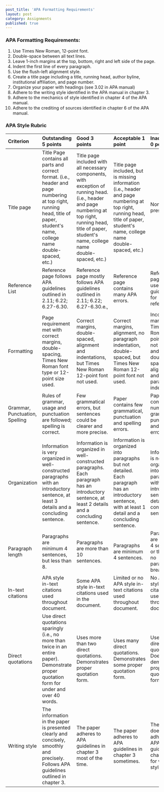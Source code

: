 ```yaml
---
post_title: 'APA Formatting Requirements'
layout: post
category: Assignments
published: true
---
```


### APA Formatting Requirements:

1. Use Times New Roman, 12-point font.
2. Double-space between all text lines.
3. Leave 1-inch margins at the top, bottom, right and left side of the page.
4. Indent the first line of every paragraph.
5. Use the flush-left alignment style.
6. Create a title page including a title, running head, author byline, institutional affiliation, and page number.
7. Organize your paper with headings \(see 3.02 in APA manual\)
8. Adhere to the writing style identified in the APA manual in chapter 3.
9. Adhere to the mechanics of style identified in chapter 4 of the APA manual.
10. Adhere to the crediting of sources identified in chapter 6 of the APA manual. 

### APA Style Rubric

| Criterion | Outstanding 5 points | Good 3 points | Acceptable 1 point | Inadequate 0 points |
| :--- | :--- | :--- | :--- | :--- |
| Title page | Title Page contains all parts and correct format. \(i.e., header and page numbering at top right, running head, title of paper, student's name, college name double-spaced, etc.\) | Title page included with all necessary components, with exception of running head. \(i.e., header and page numbering at top right, running head, title of paper, student's name, college name double-spaced, etc.\) | Title page included, but is missing information \(i.e., header and page numbering at top right, running head, title of paper, student's name, college name double-spaced, etc.\) | None present. |
|  Reference List | Reference page follows APA guidelines outlined in  2.11; 6.22; 6.27-6.30. | Reference page mostly follows APA guidelines outlined in 2.11; 6.22; 6.27-6.30.e.,| Reference page contains many APA errors. | Reference page lacks use of APA guidelines for references. |
| Formatting | Page requirement met with correct margins, double-spacing, Times New Roman font type or 12-point size used. | Correct margins, double-spaced, alignment and indentations, but Times New Roman 12-point font not used. | Correct margins, alignment, no paragraph indentation, double-spaced, but Times New Roman 12-point font not used. | Incorrect margins, Times New Roman 12-point font not used and not double-spaced. No alignment and no paragraph indentation. |
| Grammar, Punctuation, Spelling | Rules of grammar, usage and punctuation are followed; spelling is correct. | Few grammatical errors, but sentences could be clearer and more precise. | Paper contains few grammatical, punctuation and spelling errors. | Paper contains numerous grammatical, punctuation, and spelling errors. |
| Organization | Information is very organized in well- constructed paragraphs with an introductory sentence, at least 3 details and a concluding sentence. | Information is organized in well-constructed paragraphs. Each paragraph has an introductory sentence, at least 2 details and a concluding sentence. | Information is organized into paragraphs but not detailed. Each paragraph has an introductory sentence, with at least 1 detail and a concluding sentence. | Information is not organized into paragraphs with introductory sentences, details or concluding sentences. |
| Paragraph length | Paragraphs are minimum 4 sentences, but less than 8. | Paragraphs are more than 10 sentences. | Paragraphs are minimum 4 sentences. | Paragraphs are less than 4 sentences or there are no paragraphs breaks. |
| In-text citations | APA style in-text citations used throughout document. | Some APA style in-text citations used in the document. | Limited or no APA style in-text citations used throughout document. | No APA style in-text citations used throughout document. |
| Direct quotations | Use direct quotations sparingly \(i.e., no more than twice in an entire paper\). Demonstrate proper quotation form for under and over 40 words. | Uses more than two direct quotations. Demonstrates proper quotation form. | Uses many direct quotations. Demonstrates some proper quotation form. | Uses many direct quotations.  Does not demonstrate proper quotation form. |
| Writing style | The information in the paper is presented clearly and concisely, smoothly and precisely.  Follows APA guidelines outlined in chapter 3. | The paper adheres to APA guidelines in chapter 3 most of the time. | The paper adheres to APA guidelines in chapter 3 sometimes. | The paper does not adhere to APA guidelines in chapter 3 for writing style. |



